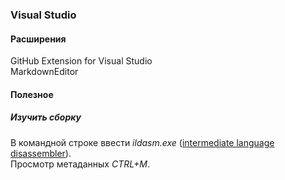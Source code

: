 ### Visual Studio

#### Расширения

GitHub Extension for Visual Studio  
MarkdownEditor

#### Полезное

##### Изучить сборку
В командной строке ввести _ildasm.exe_ ([intermediate language disassembler](https://docs.microsoft.com/ru-ru/dotnet/framework/tools/ildasm-exe-il-disassembler)).  
Просмотр метаданных _CTRL+M_.

